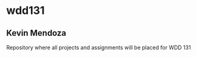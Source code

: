 # wdd131

## Kevin Mendoza

Repository where all projects and assignments will be placed for WDD 131 
